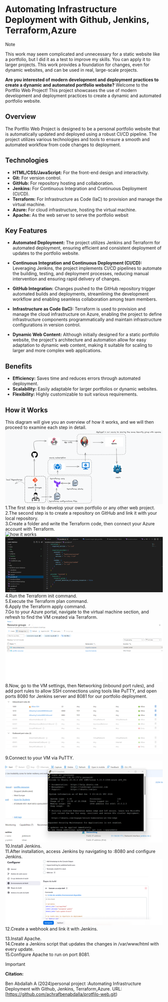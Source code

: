 # Automating Infrastructure Deployment with Github, Jenkins, Terraform,Azure

> [!NOTE]
>
> This work may seem complicated and unnecessary for a static website like a portfolio, but I did it as a test to improve my skills. You can apply it to larger projects. This work provides a foundation for changes, even for dynamic websites, and can be used in real, large-scale projects.

**Are you interested of modern development and deployment practices to create a dynamic and automated portfolio website?**
Welcome to the Portfilo Web Project! This project showcases the use of modern development and deployment practices to create a dynamic and automated portfolio website.

## Overview
The Portfilo Web Project is designed to be a personal portfolio website that is automatically updated and deployed using a robust CI/CD pipeline. The project utilizes various technologies and tools to ensure a smooth and automated workflow from code changes to deployment.
## Technologies
* **HTML/CSS/JavaScript:** For the front-end design and interactivity.
* **Git:** For version control.
* **GitHub:** For repository hosting and collaboration.
* **Jenkins:** For Continuous Integration and Continuous Deployment (CI/CD).
* **Terraform:** For Infrastructure as Code (IaC) to provision and manage the virtual machine.
* **Azure:** For cloud infrastructure, hosting the virtual machine.
* **Apache:** As the web server to serve the portfolio websit

## Key Features
* **Automated Deployment:** The project utilizes Jenkins and Terraform for automated deployment, ensuring efficient and consistent deployment of updates to the portfolio website.

* **Continuous Integration and Continuous Deployment (CI/CD):** Leveraging Jenkins, the project implements CI/CD pipelines to automate the building, testing, and deployment processes, reducing manual intervention and ensuring rapid delivery of changes.

* **GitHub Integration:** Changes pushed to the GitHub repository trigger automated builds and deployments, streamlining the development workflow and enabling seamless collaboration among team members.

* **Infrastructure as Code (IaC):** Terraform is used to provision and manage the cloud infrastructure on Azure, enabling the project to define infrastructure components programmatically and maintain infrastructure configurations in version control.

* **Dynamic Web Content:** Although initially designed for a static portfolio website, the project's architecture and automation allow for easy adaptation to dynamic web content, making it suitable for scaling to larger and more complex web applications.
## Benefits
  * **Efficiency:** Saves time and reduces errors through automated deployment.
  * **Scalability:** Easily adaptable for larger portfolios or dynamic websites.
  * **Flexibility:** Highly customizable to suit various requirements.
## How it Works
This diagram will give you an overview of how it works, and we will then proceed to examine each step in detail.</br>
![how it works](img/Readme/pic.png)</br>
1.The first step is to develop your own portfolio or any other web project.</br>
2.The second step is to create a repository on GitHub and link it with your local repository.</br>
3.Create a folder and write the Terraform code, then connect your Azure account with Terraform.</br>
![how it works](img/Readme/terafforme.png)
![how it works](img/Readme/provider.png)
4.Run the Terraform init command.</br>
5.Execute the Terraform plan command.</br>
6.Apply the Terraform apply command.</br>
7.Go to your Azure portal, navigate to the virtual machine section, and refresh to find the VM created via Terraform.</br>
![how it works](img/Readme/5.png)
8.Now, go to the VM settings, then Networking (inbound port rules), and add port rules to allow SSH connections using tools like PuTTY, and open ports 8080 for Jenkins server and 8081 for our portfolio deployment.</br>
![how it works](img/Readme/9.png)
9.Connect to your VM via PuTTY.</br>
![how it works](img/Readme/8.png)
10.Install Jenkins.</br>
11.After installation, access Jenkins by navigating to <public IP address>:8080 and configure Jenkins.</br>
![how it works](img/Readme/15.png)
12.Create a webhook and link it with Jenkins.</br>

13.Install Apache.</br>
14.Create a Jenkins script that updates the changes in /var/www/html with every update.</br>
15.Configure Apache to run on port 8081.</br>
> [!important]
>
> **Citation:**
>
> Ben Abdallah A (2024)personal project :Automating Infrastructure Deployment with Github, Jenkins, Terraform,Azure. URL: [https://github.com/achrafbenabdalla/protfilo-web.git)
